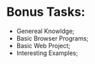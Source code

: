 # Bonus Tasks:

* Genereal Knowldge;
* Basic Browser Programs;
* Basic Web Project;
* Interesting Examples;
